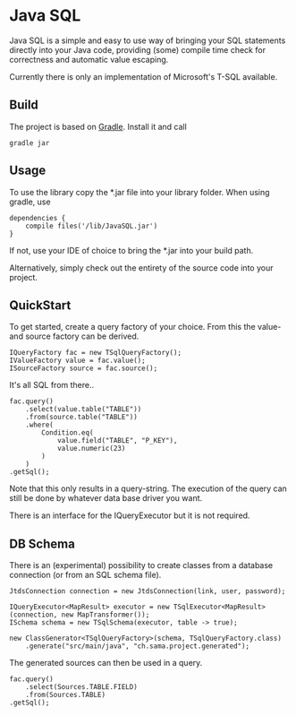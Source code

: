 # Java SQL #

Java SQL is a simple and easy to use way of bringing your SQL statements directly into your Java code, providing (some) compile time check for correctness and automatic value escaping.

Currently there is only an implementation of Microsoft's T-SQL available.

## Build ##

The project is based on [Gradle](https://gradle.org/). Install it and call

    gradle jar

## Usage ##

To use the library copy the *.jar file into your library folder. When using gradle, use

    dependencies {
        compile files('/lib/JavaSQL.jar')
    }

If not, use your IDE of choice to bring the *.jar into your build path.

Alternatively, simply check out the entirety of the source code into your project.

## QuickStart ##

To get started, create a query factory of your choice. From this the value- and source factory can be derived.

    IQueryFactory fac = new TSqlQueryFactory();
    IValueFactory value = fac.value();
    ISourceFactory source = fac.source();

It's all SQL from there..

    fac.query()
        .select(value.table("TABLE"))
        .from(source.table("TABLE"))
        .where(
            Condition.eq(
                value.field("TABLE", "P_KEY"),
                value.numeric(23)
            )
        )
    .getSql();

Note that this only results in a query-string. The execution of the query can still be done by whatever data base driver you want.

There is an interface for the IQueryExecutor but it is not required.

## DB Schema ##

There is an (experimental) possibility to create classes from a database connection (or from an SQL schema file).

    JtdsConnection connection = new JtdsConnection(link, user, password);

    IQueryExecutor<MapResult> executor = new TSqlExecutor<MapResult>(connection, new MapTransformer());
    ISchema schema = new TSqlSchema(executor, table -> true);
        
    new ClassGenerator<TSqlQueryFactory>(schema, TSqlQueryFactory.class)
        .generate("src/main/java", "ch.sama.project.generated");

The generated sources can then be used in a query.

    fac.query()
        .select(Sources.TABLE.FIELD)
        .from(Sources.TABLE)
    .getSql();